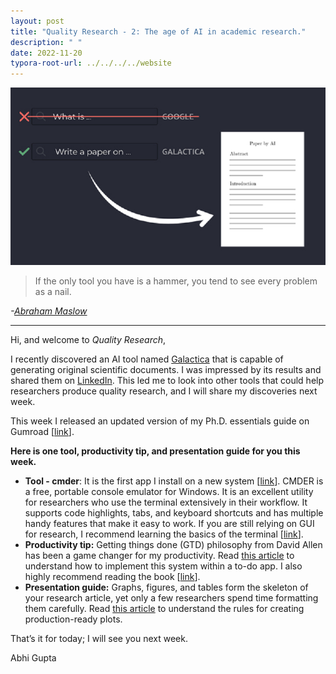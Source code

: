 ```yaml
---
layout: post
title: "Quality Research - 2: The age of AI in academic research."
description: " "
date: 2022-11-20
typora-root-url: ../../../../website
---
```


![](/assets/images/Pasted%20image%2020221124161226.png)

  >If the only tool you have is a hammer, you tend to see every problem as a nail.

  <cite> -[Abraham Maslow]()</cite>
  
---
Hi, and welcome to _Quality Research_,

I recently discovered an AI tool named [Galactica](https://galactica.org/?utm_campaign=Quality%20Research&utm_medium=email&utm_source=Revue%20newsletter) that is capable of generating original scientific documents. I was impressed by its results and shared them on [LinkedIn](https://www.linkedin.com/feed/update/urn:li:activity:6998964084712878081/?utm_campaign=Quality%20Research&utm_medium=email&utm_source=Revue%20newsletter). This led me to look into other tools that could help researchers produce quality research, and I will share my discoveries next week. 

This week I released an updated version of my Ph.D. essentials guide on Gumroad [[link](https://abhigupta.gumroad.com/l/phd-essentials?utm_campaign=Quality%20Research&utm_medium=email&utm_source=Revue%20newsletter)].

**Here is one tool, productivity tip, and presentation guide for you this week.**

-   **Tool - cmder**: It is the first app I install on a new system [[link](https://cmder.app/?utm_campaign=Quality%20Research&utm_medium=email&utm_source=Revue%20newsletter)]. CMDER is a free, portable console emulator for Windows. It is an excellent utility for researchers who use the terminal extensively in their workflow. It supports code highlights, tabs, and keyboard shortcuts and has multiple handy features that make it easy to work. If you are still relying on GUI for research, I recommend learning the basics of the terminal [[link](https://www.youtube.com/watch?utm_campaign=Quality%20Research&utm_medium=email&utm_source=Revue%20newsletter&v=5XgBd6rjuDQ)].
-   **Productivity tip:** Getting things done (GTD) philosophy from David Allen has been a game changer for my productivity. Read [this article](https://todoist.com/productivity-methods/getting-things-done?utm_campaign=Quality%20Research&utm_medium=email&utm_source=Revue%20newsletter) to understand how to implement this system within a to-do app. I also highly recommend reading the book [[link](https://www.goodreads.com/book/show/1633.Getting_Things_Done?utm_campaign=Quality%20Research&utm_medium=email&utm_source=Revue%20newsletter)].
-   **Presentation guide:** Graphs, figures, and tables form the skeleton of your research article, yet only a few researchers spend time formatting them carefully. Read [this article](https://abhigupta.io/2022/07/20/pdf-plot-python-matplotlib.html?utm_campaign=Quality%20Research&utm_medium=email&utm_source=Revue%20newsletter) to understand the rules for creating production-ready plots.

That’s it for today; I will see you next week.

Abhi Gupta